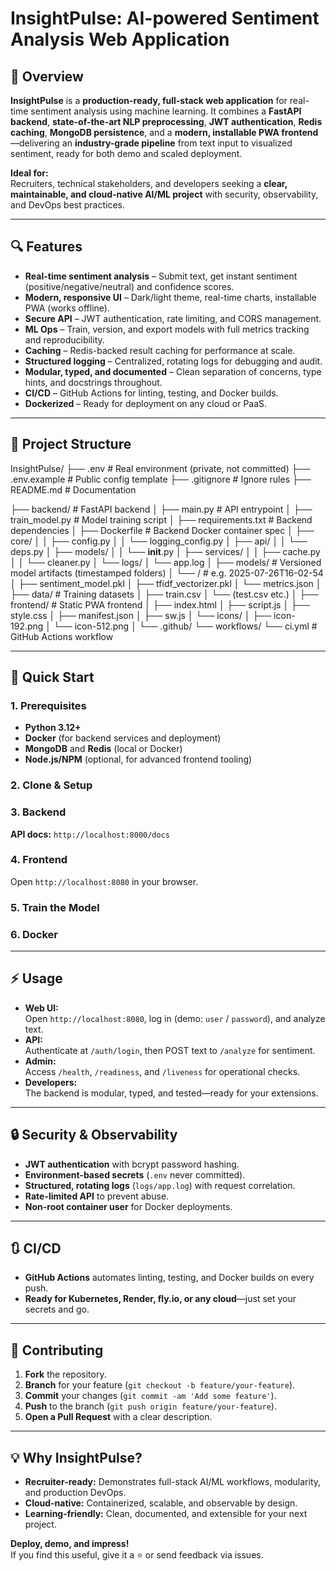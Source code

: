 # InsightPulse: AI-powered Sentiment Analysis Web Application

## :rocket: Overview

**InsightPulse** is a **production-ready, full-stack web application** for real-time sentiment analysis using machine learning. It combines a **FastAPI backend**, **state-of-the-art NLP preprocessing**, **JWT authentication**, **Redis caching**, **MongoDB persistence**, and a **modern, installable PWA frontend**—delivering an **industry-grade pipeline** from text input to visualized sentiment, ready for both demo and scaled deployment.

**Ideal for:**  
Recruiters, technical stakeholders, and developers seeking a **clear, maintainable, and cloud-native AI/ML project** with security, observability, and DevOps best practices.

---

## :mag: Features

- **Real-time sentiment analysis** – Submit text, get instant sentiment (positive/negative/neutral) and confidence scores.
- **Modern, responsive UI** – Dark/light theme, real-time charts, installable PWA (works offline).
- **Secure API** – JWT authentication, rate limiting, and CORS management.
- **ML Ops** – Train, version, and export models with full metrics tracking and reproducibility.
- **Caching** – Redis-backed result caching for performance at scale.
- **Structured logging** – Centralized, rotating logs for debugging and audit.
- **Modular, typed, and documented** – Clean separation of concerns, type hints, and docstrings throughout.
- **CI/CD** – GitHub Actions for linting, testing, and Docker builds.
- **Dockerized** – Ready for deployment on any cloud or PaaS.

---

## :open_file_folder: Project Structure

InsightPulse/
├── .env                     # Real environment (private, not committed)
├── .env.example             # Public config template
├── .gitignore               # Ignore rules
├── README.md                # Documentation

├── backend/                 # FastAPI backend
│   ├── main.py              # API entrypoint
│   ├── train_model.py       # Model training script
│   ├── requirements.txt     # Backend dependencies
│   ├── Dockerfile           # Backend Docker container spec
│   ├── core/
│   │   ├── config.py
│   │   └── logging_config.py
│   ├── api/
│   │   └── deps.py
│   ├── models/
│   │   └── __init__.py
│   ├── services/
│   │   ├── cache.py
│   │   └── cleaner.py
│   └── logs/
│       └── app.log
│
├── models/                  # Versioned model artifacts (timestamped folders)
│   └── <timestamp>/         # e.g. 2025-07-26T16-02-54
│       ├── sentiment_model.pkl
│       ├── tfidf_vectorizer.pkl
│       └── metrics.json
│
├── data/                    # Training datasets
│   ├── train.csv
│   └── (test.csv etc.)
│
├── frontend/                # Static PWA frontend
│   ├── index.html
│   ├── script.js
│   ├── style.css
│   ├── manifest.json
│   ├── sw.js
│   └── icons/
│       ├── icon-192.png
│       └── icon-512.png
│
└── .github/
    └── workflows/
        └── ci.yml          # GitHub Actions workflow



---

## :wrench: Quick Start

### **1. Prerequisites**
- **Python 3.12+**
- **Docker** (for backend services and deployment)
- **MongoDB** and **Redis** (local or Docker)
- **Node.js/NPM** (optional, for advanced frontend tooling)

### **2. Clone & Setup**

### **3. Backend**
**API docs:** `http://localhost:8000/docs`

### **4. Frontend**
Open `http://localhost:8080` in your browser.

### **5. Train the Model**

### **6. Docker**

---

## :zap: Usage

- **Web UI:**  
  Open `http://localhost:8080`, log in (demo: `user` / `password`), and analyze text.
- **API:**  
  Authenticate at `/auth/login`, then POST text to `/analyze` for sentiment.
- **Admin:**  
  Access `/health`, `/readiness`, and `/liveness` for operational checks.
- **Developers:**  
  The backend is modular, typed, and tested—ready for your extensions.

---

## :lock: Security & Observability

- **JWT authentication** with bcrypt password hashing.
- **Environment-based secrets** (`.env` never committed).
- **Structured, rotating logs** (`logs/app.log`) with request correlation.
- **Rate-limited API** to prevent abuse.
- **Non-root container user** for Docker deployments.

---

## :arrows_clockwise: CI/CD

- **GitHub Actions** automates linting, testing, and Docker builds on every push.
- **Ready for Kubernetes, Render, fly.io, or any cloud**—just set your secrets and go.

---

## :handshake: Contributing

1. **Fork** the repository.
2. **Branch** for your feature (`git checkout -b feature/your-feature`).
3. **Commit** your changes (`git commit -am 'Add some feature'`).
4. **Push** to the branch (`git push origin feature/your-feature`).
5. **Open a Pull Request** with a clear description.

---

## :bulb: Why InsightPulse?

- **Recruiter-ready:** Demonstrates full-stack AI/ML workflows, modularity, and production DevOps.
- **Cloud-native:** Containerized, scalable, and observable by design.
- **Learning-friendly:** Clean, documented, and extensible for your next project.

**Deploy, demo, and impress!**  
If you find this useful, give it a :star: or send feedback via issues.
